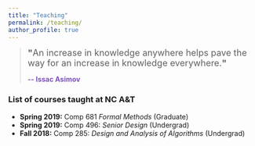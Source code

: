 ```yaml
---
title: "Teaching"
permalink: /teaching/
author_profile: true
---
```


> <font size = "4"><b>"</b>An increase in knowledge anywhere helps pave the way for an increase in knowledge everywhere.<b>"</b></font> 
>
><font color = "#7e54bd"><b>-- Issac Asimov</b></font>  

### List of courses taught at NC A&T

* **Spring 2019:** Comp 681 *Formal Methods* (Graduate)
* **Spring 2019:** Comp 496: *Senior Design* (Undergrad)
* **Fall 2018:** Comp 285: *Design and Analysis of Algorithms* (Undergrad)
